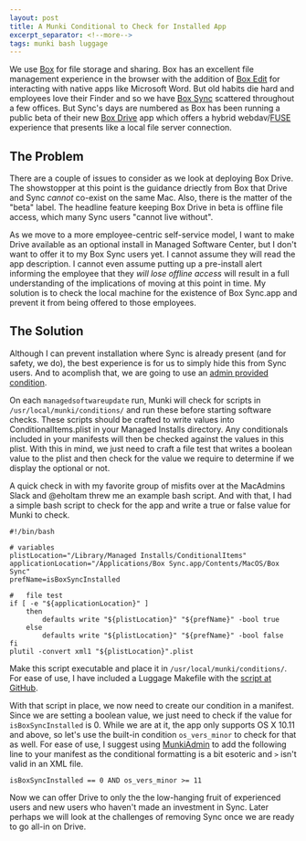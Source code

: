 ```yaml
---
layout: post
title: A Munki Conditional to Check for Installed App
excerpt_separator: <!--more-->
tags: munki bash luggage
---
```

We use [Box][a] for file storage and sharing. Box has an excellent file management experience in the browser with the addition of [Box Edit][b] for interacting with native apps like Microsoft Word. But old habits die hard and employees love their Finder and so we have [Box Sync][c] scattered throughout a few offices. But Sync's days are numbered as Box has been running a public beta of their new [Box Drive][d] app which offers a hybrid webdav/[FUSE][e] experience that presents like a local file server connection. 

## The Problem

There are a couple of issues to consider as we look at deploying Box Drive. The showstopper at this point is the guidance driectly from Box that Drive and Sync _cannot_ co-exist on the same Mac. Also, there is the matter of the "beta" label. The headline feature keeping Box Drive in beta is offline file access, which many Sync users "cannot live without". 

As we move to a more employee-centric self-service model, I want to make Drive available as an optional install in Managed Software Center, but I don't want to offer it to my Box Sync users yet. I cannot assume they will read the app description. I cannot even assume putting up a pre-install alert informing the employee that they _will lose offline access_ will result in a full understanding of the implications of moving at this point in time. My solution is to check the local machine for the existence of Box Sync.app and prevent it from being offered to those employees.<!--more-->

## The Solution

Although I can prevent installation where Sync is already present (and for safety, we do), the best experience is for us to simply hide this from Sync users. And to acomplish that, we are going to use an [admin provided condition][f].

On each `managedsoftwareupdate` run, Munki will check for scripts in `/usr/local/munki/conditions/` and run these before starting software checks. These scripts should be crafted to write values into ConditionalItems.plist in your Managed Installs directory. Any conditionals included in your manifests will then be checked against the values in this plist. With this in mind, we just need to craft a file test that writes a boolean value to the plist and then check for the value we require to determine if we display the optional or not.

A quick check in with my favorite group of misfits over at the MacAdmins Slack and @eholtam threw me an example bash script. And with that, I had a simple bash script to check for the app and write a true or false value for Munki to check.

	#!/bin/bash
	
	# variables
	plistLocation="/Library/Managed Installs/ConditionalItems"
	applicationLocation="/Applications/Box Sync.app/Contents/MacOS/Box Sync"
	prefName=isBoxSyncInstalled

	#	file test
	if [ -e "${applicationLocation}" ]
    	then
       		defaults write "${plistLocation}" "${prefName}" -bool true
    	else
    		defaults write "${plistLocation}" "${prefName}" -bool false
	fi
	plutil -convert xml1 "${plistLocation}".plist

Make this script executable and place it in `/usr/local/munki/conditions/`. For ease of use, I have included a Luggage Makefile with the [script at GitHub][h].

With that script in place, we now need to create our condition in a manifest. Since we are setting a boolean value, we just need to check if the value for `isBoxSyncInstalled` is 0. While we are at it, the app only supports OS X 10.11 and above, so let's use the built-in condition `os_vers_minor` to check for that as well. For ease of use, I suggest using [MunkiAdmin][g] to add the following line to your manifest as the conditional formatting is a bit esoteric and `>` isn't valid in an XML file.

	isBoxSyncInstalled == 0 AND os_vers_minor >= 11

Now we can offer Drive to only the the low-hanging fruit of experienced users and new users who haven't made an investment in Sync. Later perhaps we will look at the challenges of removing Sync once we are ready to go all-in on Drive.


[a]:https://www.box.com
[b]:https://app.box.com/services/box_edit
[c]:https://sites.box.com/sync4/
[d]:https://www.box.com/resources/downloads/drive
[e]:https://osxfuse.github.io/
[f]:https://github.com/munki/munki/wiki/Conditional-Items#admin-provided-conditions
[g]:https://github.com/hjuutilainen/munkiadmin/releases
[h]:https://github.com/tobiasjwm/packaging/tree/master/munki_scripts/Conditions/BoxSyncDetector